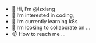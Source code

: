 - 👋 Hi, I’m @lzxiang
- 👀 I’m interested in coding,
- 🌱 I’m currently learning k8s
- 💞️ I’m looking to collaborate on ...
- 📫 How to reach me ...

<!---
lzxiang/lzxiang is a ✨ special ✨ repository because its `README.md` (this file) appears on your GitHub profile.
You can click the Preview link to take a look at your changes.
--->
